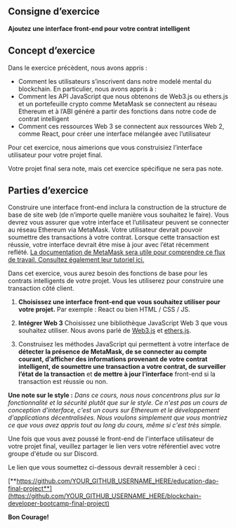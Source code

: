 ﻿## Consigne d’exercice
**Ajoutez une interface front-end pour votre contrat intelligent**
## Concept d’exercice
Dans le exercice précèdent, nous avons appris :

- Comment les utilisateurs s’inscrivent dans notre modelé mental du blockchain. En particulier, nous avons appris à :
- Comment les API JavaScript que nous obtenons de Web3.js ou ethers.js et un portefeuille crypto comme MetaMask se connectent au réseau Ethereum et à l’ABI généré a partir des fonctions dans notre code de contrat intelligent
- Comment ces ressources Web 3 se connectent aux ressources Web 2, comme React, pour créer une interface mélangée avec l’utilisateur

Pour cet exercice, nous aimerions que vous construisiez l’interface utilisateur pour votre projet final.

Votre projet final sera note, mais cet exercice spécifique ne sera pas note.
## Parties d’exercice
Construire une interface front-end inclura la construction de la structure de base de site web (de n’importe quelle manière vous souhaitez le faire). Vous devrez vous assurer que votre interface et l’utilisateur peuvent se connecter au réseau Ethereum via MetaMask. Votre utilisateur devrait pouvoir soumettre des transactions à votre contrat. Lorsque cette transaction est réussie, votre interface devrait être mise à jour avec l’état récemment reflété. [La documentation de MetaMask sera utile pour comprendre ce flux de travail. Consultez également leur tutoriel ici.](https://docs.metamask.io/guide/getting-started.html#basic-considerations)

Dans cet exercice, vous aurez besoin des fonctions de base pour les contrats intelligents de votre projet. Vous les utiliserez pour construire une transaction côté client.

1. **Choisissez une interface front-end que vous souhaitez utiliser pour votre projet.** Par exemple : React ou bien HTML / CSS / JS.

1. **Intégrer Web 3** Choisissez une bibliothèque JavaScript Web 3 que vous souhaitez utiliser. Nous avons parlé de [Web3.js](https://web3js.readthedocs.io/en/v1.4.0/) et [ethers.js](https://docs.ethers.org/v5/).

1. Construisez les méthodes JavaScript qui permettent à votre interface de **détecter la présence de MetaMask, de se connecter au compte courant, d’afficher des informations provenant de votre contrat intelligent, de soumettre une transaction a votre contrat, de surveiller l’état de la transaction** et **de mettre à jour l’interface** front-end si la transaction est réussie ou non.

**Une note sur le style :** *Dans ce cours, nous nous concentrons plus sur la fonctionnalité et la sécurité plutôt que sur le style. Ce n'est pas un cours de conception d'interface, c'est un cours sur Ethereum et le développement d'applications décentralisées. Nous voulons simplement que vous montriez ce que vous avez appris tout au long du cours, même si c'est très simple.*

Une fois que vous avez poussé le front-end de l'interface utilisateur de votre projet final, veuillez partager le lien vers votre référentiel avec votre groupe d'étude ou sur Discord.

Le lien que vous soumettez ci-dessous devrait ressembler à ceci :

[**https://github.com/YOUR_GITHUB_USERNAME_HERE/education-dao-final-project**](https://github.com/YOUR_GITHUB_USERNAME_HERE/blockchain-developer-bootcamp-final-project)

**Bon Courage!**
